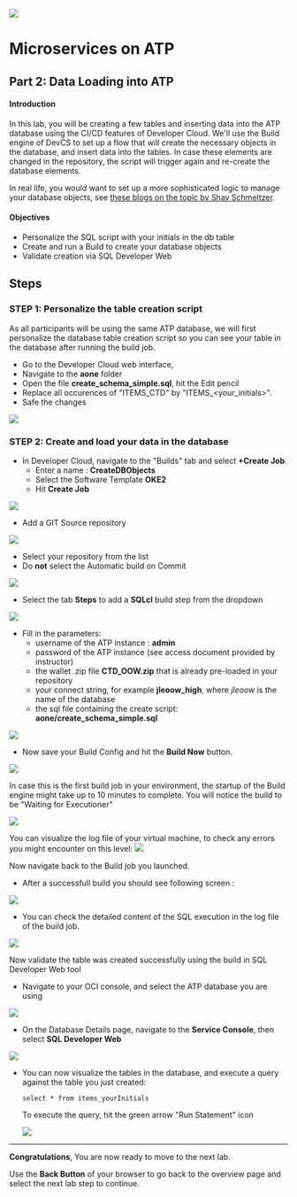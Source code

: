 ![](../../common/images/customer.logo2.png)

# Microservices on ATP


## Part 2: Data Loading into ATP
#### **Introduction**

In this lab, you will be creating a few tables and inserting data into the ATP database using the CI/CD features of Developer Cloud.  We'll use the Build engine of DevCS to set up a flow that will create the necessary objects in the database, and insert data into the tables.  In case these elements are changed in the repository, the script will trigger again and re-create the database elements.

In real life, you would want to set up a more sophisticated logic to manage your database objects, see [these blogs on the topic by Shay Schmeltzer](https://blogs.oracle.com/shay/devcs).



#### **Objectives**

- Personalize the SQL script with your initials in the db table
- Create and run a Build to create your database objects
- Validate creation via SQL Developer Web



## Steps



### **STEP 1: Personalize the table creation script**

As all participants will be using the same ATP database, we will first personalize the database table creation script so you can see your table in the database after running the build job.

- Go to the Developer Cloud web interface, 
- Navigate to the **aone** folder
- Open the file **create_schema_simple.sql**, hit the Edit pencil 
- Replace all occurences of "ITEMS_CTD" by "ITEMS_<your_initials>".
- Safe the changes 

![](./images/400/Edit-sql.png)

### **STEP 2: Create and load your data in the database**

- In Developer Cloud, navigate to the "Builds" tab and select **+Create Job**.
  - Enter a name : **CreateDBObjects**
  - Select the Software Template **OKE2**
  - Hit **Create Job**

![](./images/400/new_job-1.png)



- Add a  GIT Source repository

![](./images/400/add_src-1.png)

- Select your repository from the list
- Do **not** select the Automatic build on Commit



![](./images/400/config_source-1.png)



- Select the tab **Steps** to add a **SQLcl** build step from the dropdown

 ![](./images/400/add_step-1.png)



- Fill in the parameters:
  - username of the ATP instance : **admin**
  - password of the ATP instance (see access document provided by instructor)
  - the wallet .zip file **CTD_OOW.zip** that is already pre-loaded in your repository
  - your connect string, for example **jleoow_high**, where *jleoow* is the name of the database
  - the sql file containing the create script: **aone/create_schema_simple.sql**



![](./images/400/step_details-1.png)

 -   Now save your Build Config and hit the **Build Now** button.  

![](./images/400/build-now-2.png)

In case this is the first build job in your environment, the startup of the Build engine might take up to 10 minutes to complete.  You will notice the build to be "Waiting for Executioner"

![](./images/400/waiting-1.png)



You can visualize the log file of your virtual machine, to check any errors you might encounter on this level: ![](./images/400/logs.png)



Now navigate back to the Build job you launched.

 -   After a successfull build you should see following screen :

![](./images/400/build_result-01.png)

- You can check the detailed content of the SQL execution in the log file of the build job.

![](./images/400/build_result-1.png)



Now validate the table was created successfully using the build in SQL Developer Web tool

- Navigate to your OCI console, and select the ATP database you are using

![](./images/400/db_select.png)

- On the Database Details page, navigate to the **Service Console**, then select **SQL Developer Web**

![](./images/400/DB_Console.png)

- You can now visualize the tables in the database, and execute a query against the table you just created:

  `select * from items_yourInitials`

  To execute the query, hit the green arrow "Run Statement" icon

  ![](./images/400/sql_select.png)



---

**Congratulations**, You are now ready to move to the next lab.

Use the **Back Button** of your browser to go back to the overview page and select the next lab step to continue.
